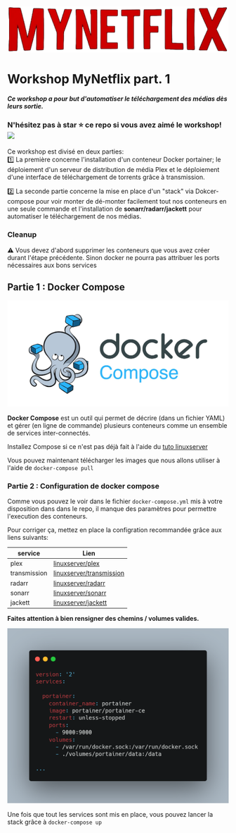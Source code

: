![](assets/mynetflix.png)

# Workshop MyNetflix part. 1

#### *Ce workshop a pour but d'automatiser le téléchargement des médias dès leurs sortie.*

### **N'hésitez pas à star ⭐ ce repo si vous avez aimé le workshop!** ![](https://img.shields.io/github/stars/ajnart/mynetflix-part2?label=%E2%AD%90&style=for-the-badge?branch=master&kill_cache=1")

Ce workshop est divisé en deux parties:  
1️⃣ La première concerne l'installation d'un conteneur Docker portainer; le déploiement d'un serveur de distribution de média Plex et le déploiement d'une interface de téléchargement de torrents grâce à transmission.

2️⃣ La seconde partie concerne la mise en place d'un "stack" via Dokcer-compose pour voir monter de dé-monter facilement tout nos conteneurs en une seule commande et l'installation de **sonarr/radarr/jackett** pour automatiser le téléchargement de nos médias.

### Cleanup
⚠ Vous devez d'abord supprimer les conteneurs que vous avez créer durant l'étape précédente. Sinon docker ne pourra pas attribuer les ports nécessaires aux bons services 

## Partie 1 : Docker Compose
![](assets/docker-compose.jpg)

**Docker Compose** est un outil qui permet de décrire (dans un fichier YAML) et gérer (en ligne de commande) plusieurs conteneurs comme un ensemble de services inter-connectés.

Installez Compose si ce n'est pas déjà fait à l'aide du [tuto linuxserver](https://docs.linuxserver.io/general/docker-compose)

Vous pouvez maintenant télécharger les images que nous allons utiliser à l'aide de ``docker-compose pull``

### Partie 2 : Configuration de docker compose
Comme vous pouvez le voir dans le fichier ``docker-compose.yml`` mis à votre disposition dans dans le repo, il manque des paramètres pour permettre l'execution des conteneurs.

Pour corriger ça, mettez en place la configration recommandée grâce aux liens suivants:

| service      | Lien |
|--------------|------|
| plex         | [linuxserver/plex](https://docs.linuxserver.io/images/docker-plex)
| transmission | [linuxserver/transmission](https://docs.linuxserver.io/images/docker-transmission)
| radarr       | [linuxserver/radarr](https://docs.linuxserver.io/images/docker-radarr)  
| sonarr       | [linuxserver/sonarr](https://docs.linuxserver.io/images/docker-sonarr)
| jackett      | [linuxserver/jackett](https://docs.linuxserver.io/images/docker-jackett)

**Faites attention à bien rensigner des chemins / volumes valides.**

![](assets/carbon.png)

Une fois que tout les services sont mis en place, vous pouvez lancer la stack grâce à ``docker-compose up``

